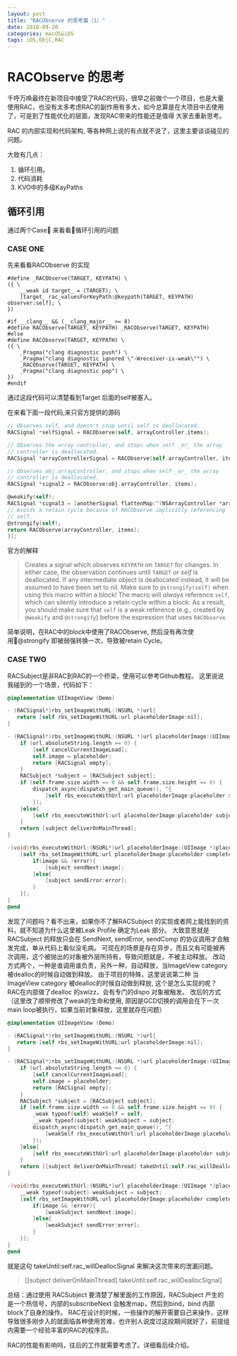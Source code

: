 ```yaml
---
layout: post
title: "RACObserve 的思考篇（1）"
date: 2018-09-20
categories: macOS&iOS
tags: iOS,ObjC,RAC
---
```


# RACObserve 的思考

千呼万唤最终在新项目中接受了RAC的代码，很早之前做个一个项目，也是大量使用RAC，也没有太多考虑RAC的副作用有多大，如今总算是在大项目中去使用了，可是到了性能优化的层面，发现RAC带来的性能还是值得
大家去重新思考。

RAC 的内部实现和代码架构, 等各种网上说的有点就不说了，这里主要谈谈碰见的问题。

大致有几点：

1. 循环引用。
2. 代码消耗
3. KVO中的多级KayPaths

## 循环引用

通过两个Case 来看看循环引用的问题

### CASE ONE

先来看看RACObserve 的实现

```Macro
#define _RACObserve(TARGET, KEYPATH) \
({ \
    __weak id target_ = (TARGET); \
    [target_ rac_valuesForKeyPath:@keypath(TARGET, KEYPATH) observer:self]; \
})

#if __clang__ && (__clang_major__ >= 8)
#define RACObserve(TARGET, KEYPATH) _RACObserve(TARGET, KEYPATH)
#else
#define RACObserve(TARGET, KEYPATH) \
({ \
    _Pragma("clang diagnostic push") \
    _Pragma("clang diagnostic ignored \"-Wreceiver-is-weak\"") \
    _RACObserve(TARGET, KEYPATH) \
    _Pragma("clang diagnostic pop") \
})
#endif
```

通过这段代码可以清楚看到Target 后面的self被塞入。

在来看下面一段代码,来只官方提供的源码

```Objective-C
// Observes self, and doesn't stop until self is deallocated.
RACSignal *selfSignal = RACObserve(self, arrayController.items);

// Observes the array controller, and stops when self _or_ the array
// controller is deallocated.
RACSignal *arrayControllerSignal = RACObserve(self.arrayController, items);

// Observes obj.arrayController, and stops when self _or_ the array
// controller is deallocated.
RACSignal *signal2 = RACObserve(obj.arrayController, items);

@weakify(self);
RACSignal *signal3 = [anotherSignal flattenMap:^(NSArrayController *arrayController) {
// Avoids a retain cycle because of RACObserve implicitly referencing
// self.
@strongify(self);
return RACObserve(arrayController, items);
}];
```

官方的解释
> Creates a signal which observes `KEYPATH` on `TARGET` for changes.
In either case, the observation continues until `TARGET` _or self_ is
deallocated. If any intermediate object is deallocated instead, it will be
assumed to have been set to nil.
Make sure to `@strongify(self)` when using this macro within a block! The
macro will _always_ reference `self`, which can silently introduce a retain
cycle within a block. As a result, you should make sure that `self` is a weak
reference (e.g., created by `@weakify` and `@strongify`) before the
expression that uses `RACObserve`.
>

简单说明，在RAC中的block中使用了RACObserve, 然后没有再次使用@strongify 即被弱强转换一次，导致被retain Cycle。

### CASE TWO

RACSubject是非RAC到RAC的一个桥梁，使用可以参考Github教程。
这里说说我碰到的一个场景，代码如下：

```Objective-C
@implementation UIImageView (Demo)

- (RACSignal*)rbs_setImageWithURL:(NSURL *)url{
   return [self rbs_setImageWithURL:url placeholderImage:nil];
}

- (RACSignal*)rbs_setImageWithURL:(NSURL *)url placeholderImage:(UIImage *)placeholder{
    if (url.absoluteString.length == 0) {
        [self cancelCurrentImageLoad];
        self.image = placeholder;
        return [RACSignal empty];
    }
    RACSubject *subject = [RACSubject subject];
    if (self.frame.size.width == 0 && self.frame.size.height == 0) {
        dispatch_async(dispatch_get_main_queue(), ^{
            [self rbs_executeWithUrl:url placeholderImage:placeholder subject:subject];
        });
    }else{
        [self rbs_executeWithUrl:url placeholderImage:placeholder subject:subject];
    }
    return [subject deliverOnMainThread];
}

-(void)rbs_executeWithUrl:(NSURL*)url placeholderImage:(UIImage *)placeholder subject:(RACSubject*)subject{
    [self rbs_setImageWithURL:url placeholderImage:placeholder completed:^(UIImage * _Nullable image, NSError * _Nullable error, RBSImageCacheType cacheType, NSURL * _Nullable imageURL) {
        if(image && !error){
            [subject sendNext:image];
        }else{
            [subject sendError:error];
        }
    }];
}
@end
```

发现了问题吗？看不出来，如果你不了解RACSubject 的实现或者网上能找到的资料，就不知道为什么这里被Leak Profile 确定为Leak 部分。
大致意思就是RACSubject 的释放只会在 SendNext, sendError, sendComp 的协议调用才会触发完成，单从代码上看似没毛病。
可现在的场景是存在异步，而且又有可能被再次调用，这个被抛出的对象被外层所持有，导致问题就是，不被主动释放。
改动方式两个，一种是谁调用谁负责，另外一种，自动释放，当ImageView category 被dealloc的时候自动做到释放。
由于项目的特殊，这里说说第二种
当ImageView category 被dealloc的时候自动做到释放, 这个是怎么实现的呢？
RAC在内部做了dealloc 的swizz，会有专门的dispo 对象被触发。
改后的方式（这里改了顺带修改了weak的生命和使用, 原因是GCD切换的调用会在下一次main loop被执行，如果当前对象释放，这里就存在问题）

```Objective-C
@implementation UIImageView (Demo)

- (RACSignal*)rbs_setImageWithURL:(NSURL *)url{
   return [self rbs_setImageWithURL:url placeholderImage:nil];
}

- (RACSignal*)rbs_setImageWithURL:(NSURL *)url placeholderImage:(UIImage *)placeholder{
    if (url.absoluteString.length == 0) {
        [self cancelCurrentImageLoad];
        self.image = placeholder;
        return [RACSignal empty];
    }
    RACSubject *subject = [RACSubject subject];
    if (self.frame.size.width == 0 && self.frame.size.height == 0) {
        _weak typeof(self) weakSelf = self;
        __weak typeof(subject) weakSubject = subject;
        dispatch_async(dispatch_get_main_queue(), ^{
            [weakSelf rbs_executeWithUrl:url placeholderImage:placeholder subject:weakSubject];
        });
    }else{
        [self rbs_executeWithUrl:url placeholderImage:placeholder subject:subject];
    }
    return [[subject deliverOnMainThread] takeUntil:self.rac_willDeallocSignal];
}

-(void)rbs_executeWithUrl:(NSURL*)url placeholderImage:(UIImage *)placeholder subject:(RACSubject*)subject{
    __weak typeof(subject) weakSubject = subject;
    [self rbs_setImageWithURL:url placeholderImage:placeholder completed:^(UIImage * _Nullable image, NSError * _Nullable error, RBSImageCacheType cacheType, NSURL * _Nullable imageURL) {
        if(image && !error){
            [weakSubject sendNext:image];
        }else{
            [weakSubject sendError:error];
        }
    }];
}
@end
```

就是这句 takeUntil:self.rac_willDeallocSignal 来解决这次带来的泄漏问题。

> [[subject deliverOnMainThread] takeUntil:self.rac_willDeallocSignal]

总结：通过使用 RACSubject 要清楚了解里面的工作原因，RACSubject 产生的是一个热信号，内部的subscribeNext 会触发map，然后到bind，bind 内部block了自身的操作。
RAC在设计的时候，一些操作的解开需要自己来操作，这样导致很多刚步入的就面临各种使用苦难，也许别人说度过这段期间就好了，前提组内需要一个经验丰富的RAC的程序员。

RAC的性能有影响吗，往后的工作就需要考虑了。详细看后续介绍。
